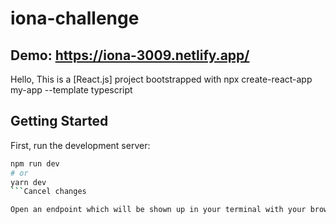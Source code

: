 # iona-challenge

## Demo: https://iona-3009.netlify.app/

Hello, This is a [React.js] project bootstrapped with npx create-react-app my-app --template typescript

## Getting Started

First, run the development server:

```bash
npm run dev
# or
yarn dev
```Cancel changes

Open an endpoint which will be shown up in your terminal with your browser to see the result.
